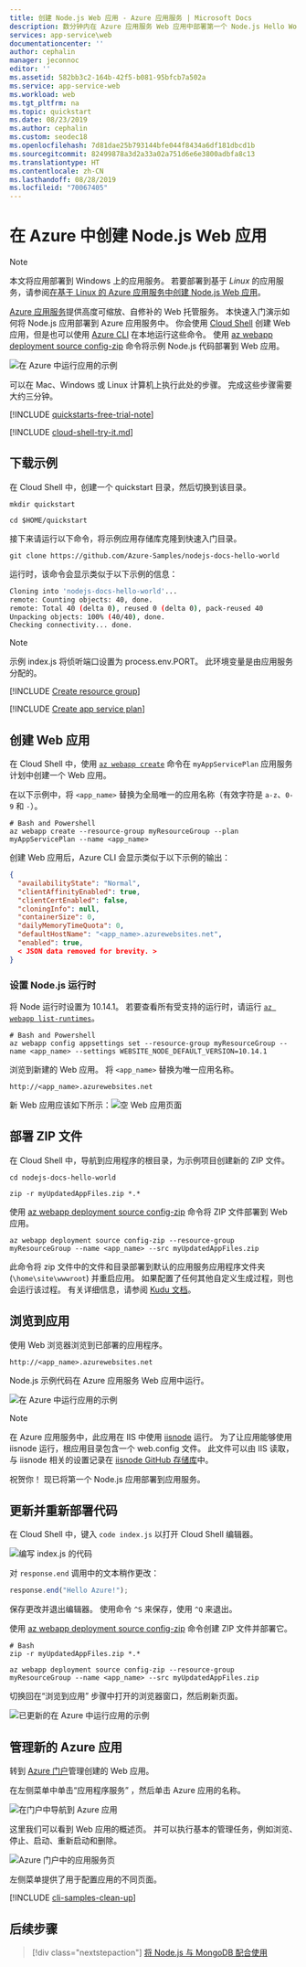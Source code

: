 ```yaml
---
title: 创建 Node.js Web 应用 - Azure 应用服务 | Microsoft Docs
description: 数分钟内在 Azure 应用服务 Web 应用中部署第一个 Node.js Hello World。
services: app-service\web
documentationcenter: ''
author: cephalin
manager: jeconnoc
editor: ''
ms.assetid: 582bb3c2-164b-42f5-b081-95bfcb7a502a
ms.service: app-service-web
ms.workload: web
ms.tgt_pltfrm: na
ms.topic: quickstart
ms.date: 08/23/2019
ms.author: cephalin
ms.custom: seodec18
ms.openlocfilehash: 7d81dae25b793144bfe044f8434a6df181dbcd1b
ms.sourcegitcommit: 82499878a3d2a33a02a751d6e6e3800adbfa8c13
ms.translationtype: HT
ms.contentlocale: zh-CN
ms.lasthandoff: 08/28/2019
ms.locfileid: "70067405"
---
```

# <a name="create-a-nodejs-web-app-in-azure"></a>在 Azure 中创建 Node.js Web 应用

> [!NOTE]
> 本文将应用部署到 Windows 上的应用服务。 若要部署到基于 _Linux_ 的应用服务，请参阅[在基于 Linux 的 Azure 应用服务中创建 Node.js Web 应用](./containers/quickstart-nodejs.md)。
>

[Azure 应用服务](overview.md)提供高度可缩放、自修补的 Web 托管服务。  本快速入门演示如何将 Node.js 应用部署到 Azure 应用服务中。 你会使用 [Cloud Shell](https://docs.microsoft.com/azure/cloud-shell/overview) 创建 Web 应用，但是也可以使用 [Azure CLI](/cli/azure/install-azure-cli) 在本地运行这些命令。 使用 [az webapp deployment source config-zip](/cli/azure/webapp/deployment/source?view=azure-cli-latest#az-webapp-deployment-source-config-zip) 命令将示例 Node.js 代码部署到 Web 应用。  

![在 Azure 中运行应用的示例](media/app-service-web-get-started-nodejs-poc/hello-world-in-browser.png)

可以在 Mac、Windows 或 Linux 计算机上执行此处的步骤。 完成这些步骤需要大约三分钟。

[!INCLUDE [quickstarts-free-trial-note](../../includes/quickstarts-free-trial-note.md)]

[!INCLUDE [cloud-shell-try-it.md](../../includes/cloud-shell-try-it.md)]

## <a name="download-the-sample"></a>下载示例

在 Cloud Shell 中，创建一个 quickstart 目录，然后切换到该目录。

```azurecli-interactive
mkdir quickstart

cd $HOME/quickstart
```

接下来请运行以下命令，将示例应用存储库克隆到快速入门目录。

```azurecli-interactive
git clone https://github.com/Azure-Samples/nodejs-docs-hello-world
```

运行时，该命令会显示类似于以下示例的信息：

```bash
Cloning into 'nodejs-docs-hello-world'...
remote: Counting objects: 40, done.
remote: Total 40 (delta 0), reused 0 (delta 0), pack-reused 40
Unpacking objects: 100% (40/40), done.
Checking connectivity... done.
```

> [!NOTE]
> 示例 index.js 将侦听端口设置为 process.env.PORT。 此环境变量是由应用服务分配的。
>

[!INCLUDE [Create resource group](../../includes/app-service-web-create-resource-group-scus.md)]

[!INCLUDE [Create app service plan](../../includes/app-service-web-create-app-service-plan-scus.md)]

## <a name="create-a-web-app"></a>创建 Web 应用

在 Cloud Shell 中，使用 [`az webapp create`](/cli/azure/webapp?view=azure-cli-latest#az-webapp-create) 命令在 `myAppServicePlan` 应用服务计划中创建一个 Web 应用。

在以下示例中，将 `<app_name>` 替换为全局唯一的应用名称（有效字符是 `a-z`、`0-9` 和 `-`）。

```azurecli-interactive
# Bash and Powershell
az webapp create --resource-group myResourceGroup --plan myAppServicePlan --name <app_name>
```

创建 Web 应用后，Azure CLI 会显示类似于以下示例的输出：

```json
{
  "availabilityState": "Normal",
  "clientAffinityEnabled": true,
  "clientCertEnabled": false,
  "cloningInfo": null,
  "containerSize": 0,
  "dailyMemoryTimeQuota": 0,
  "defaultHostName": "<app_name>.azurewebsites.net",
  "enabled": true,
  < JSON data removed for brevity. >
}
```

### <a name="set-nodejs-runtime"></a>设置 Node.js 运行时

将 Node 运行时设置为 10.14.1。 若要查看所有受支持的运行时，请运行 [`az webapp list-runtimes`](/cli/azure/webapp?view=azure-cli-latest#az-webapp-list-runtimes)。

```azurecli-interactive
# Bash and Powershell
az webapp config appsettings set --resource-group myResourceGroup --name <app_name> --settings WEBSITE_NODE_DEFAULT_VERSION=10.14.1
```

浏览到新建的 Web 应用。 将 `<app_name>` 替换为唯一应用名称。

```
http://<app_name>.azurewebsites.net
```

新 Web 应用应该如下所示：![空 Web 应用页面](media/app-service-web-get-started-nodejs-poc/app-service-web-service-created.png)

## <a name="deploy-zip-file"></a>部署 ZIP 文件

在 Cloud Shell 中，导航到应用程序的根目录，为示例项目创建新的 ZIP 文件。

```azurecli-interactive
cd nodejs-docs-hello-world  

zip -r myUpdatedAppFiles.zip *.*
```

使用 [az webapp deployment source config-zip](/cli/azure/webapp/deployment/source?view=azure-cli-latest#az-webapp-deployment-source-config-zip) 命令将 ZIP 文件部署到 Web 应用。  

```azurecli-interactive
az webapp deployment source config-zip --resource-group myResourceGroup --name <app_name> --src myUpdatedAppFiles.zip
```

此命令将 zip 文件中的文件和目录部署到默认的应用服务应用程序文件夹 (`\home\site\wwwroot`) 并重启应用。 如果配置了任何其他自定义生成过程，则也会运行该过程。 有关详细信息，请参阅 [Kudu 文档](https://github.com/projectkudu/kudu/wiki/Deploying-from-a-zip-file)。

## <a name="browse-to-the-app"></a>浏览到应用

使用 Web 浏览器浏览到已部署的应用程序。

```
http://<app_name>.azurewebsites.net
```

Node.js 示例代码在 Azure 应用服务 Web 应用中运行。

![在 Azure 中运行应用的示例](media/app-service-web-get-started-nodejs-poc/hello-world-in-browser.png)

> [!NOTE]
> 在 Azure 应用服务中，此应用在 IIS 中使用 [iisnode](https://github.com/Azure/iisnode) 运行。 为了让应用能够使用 iisnode 运行，根应用目录包含一个 web.config 文件。 此文件可以由 IIS 读取，与 iisnode 相关的设置记录在 [iisnode GitHub 存储库](https://github.com/Azure/iisnode/blob/master/src/samples/configuration/web.config)中。

祝贺你！  现已将第一个 Node.js 应用部署到应用服务。

## <a name="update-and-redeploy-the-code"></a>更新并重新部署代码

在 Cloud Shell 中，键入 `code index.js` 以打开 Cloud Shell 编辑器。

![编写 index.js 的代码](media/app-service-web-get-started-nodejs-poc/code-indexjs.png)

对 `response.end` 调用中的文本稍作更改：

```javascript
response.end("Hello Azure!");
```

保存更改并退出编辑器。 使用命令 `^S` 来保存，使用 `^Q` 来退出。

使用 [az webapp deployment source config-zip](/cli/azure/webapp/deployment/source?view=azure-cli-latest#az-webapp-deployment-source-config-zip) 命令创建 ZIP 文件并部署它。  

```azurecli-interactive
# Bash
zip -r myUpdatedAppFiles.zip *.*

az webapp deployment source config-zip --resource-group myResourceGroup --name <app_name> --src myUpdatedAppFiles.zip
```

切换回在“浏览到应用”  步骤中打开的浏览器窗口，然后刷新页面。

![已更新的在 Azure 中运行应用的示例](media/app-service-web-get-started-nodejs-poc/hello-azure-in-browser.png)

## <a name="manage-your-new-azure-app"></a>管理新的 Azure 应用

转到 <a href="https://portal.azure.com" target="_blank">Azure 门户</a>管理创建的 Web 应用。

在左侧菜单中单击“应用程序服务”  ，然后单击 Azure 应用的名称。

![在门户中导航到 Azure 应用](./media/app-service-web-get-started-nodejs-poc/nodejs-docs-hello-world-app-service-list.png)

这里我们可以看到 Web 应用的概述页。 并可以执行基本的管理任务，例如浏览、停止、启动、重新启动和删除。

![Azure 门户中的应用服务页](media/app-service-web-get-started-nodejs-poc/nodejs-docs-hello-world-app-service-detail.png)

左侧菜单提供了用于配置应用的不同页面。

[!INCLUDE [cli-samples-clean-up](../../includes/cli-samples-clean-up.md)]

## <a name="next-steps"></a>后续步骤

> [!div class="nextstepaction"]
> [将 Node.js 与 MongoDB 配合使用](app-service-web-tutorial-nodejs-mongodb-app.md)
